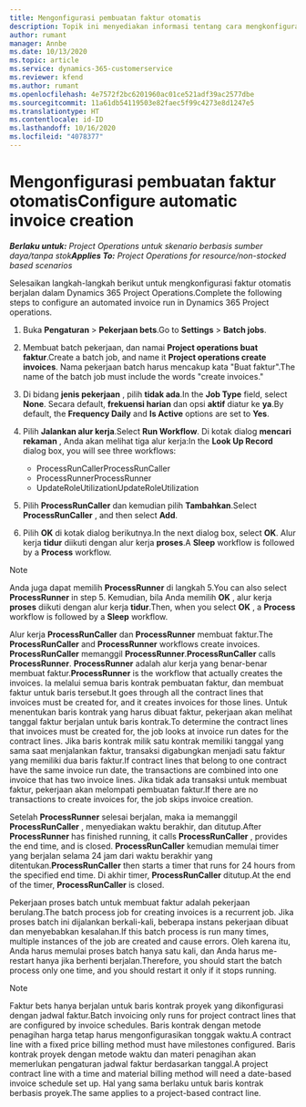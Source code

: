 ```yaml
---
title: Mengonfigurasi pembuatan faktur otomatis
description: Topik ini menyediakan informasi tentang cara mengkonfigurasi sistem untuk menghasilkan faktur secara otomatis.
author: rumant
manager: Annbe
ms.date: 10/13/2020
ms.topic: article
ms.service: dynamics-365-customerservice
ms.reviewer: kfend
ms.author: rumant
ms.openlocfilehash: 4e7572f2bc6201960ac01ce521adf39ac2577dbe
ms.sourcegitcommit: 11a61db54119503e82faec5f99c4273e8d1247e5
ms.translationtype: HT
ms.contentlocale: id-ID
ms.lasthandoff: 10/16/2020
ms.locfileid: "4078377"
---
```

# <a name="configure-automatic-invoice-creation"></a><span data-ttu-id="69899-103">Mengonfigurasi pembuatan faktur otomatis</span><span class="sxs-lookup"><span data-stu-id="69899-103">Configure automatic invoice creation</span></span>

<span data-ttu-id="69899-104">_**Berlaku untuk:** Project Operations untuk skenario berbasis sumber daya/tanpa stok_</span><span class="sxs-lookup"><span data-stu-id="69899-104">_**Applies To:** Project Operations for resource/non-stocked based scenarios_</span></span>


<span data-ttu-id="69899-105">Selesaikan langkah-langkah berikut untuk mengkonfigurasi faktur otomatis berjalan dalam Dynamics 365 Project Operations.</span><span class="sxs-lookup"><span data-stu-id="69899-105">Complete the following steps to configure an automated invoice run in Dynamics 365 Project operations.</span></span>

1. <span data-ttu-id="69899-106">Buka **Pengaturan** > **Pekerjaan bets**.</span><span class="sxs-lookup"><span data-stu-id="69899-106">Go to **Settings** > **Batch jobs**.</span></span>
2. <span data-ttu-id="69899-107">Membuat batch pekerjaan, dan namai **Project operations buat faktur**.</span><span class="sxs-lookup"><span data-stu-id="69899-107">Create a batch job, and name it **Project operations create invoices**.</span></span> <span data-ttu-id="69899-108">Nama pekerjaan batch harus mencakup kata "Buat faktur".</span><span class="sxs-lookup"><span data-stu-id="69899-108">The name of the batch job must include the words "create invoices."</span></span>
3. <span data-ttu-id="69899-109">Di bidang **jenis pekerjaan** , pilih **tidak ada**.</span><span class="sxs-lookup"><span data-stu-id="69899-109">In the **Job Type** field, select **None**.</span></span> <span data-ttu-id="69899-110">Secara default, **frekuensi harian** dan opsi **aktif** diatur ke **ya**.</span><span class="sxs-lookup"><span data-stu-id="69899-110">By default, the **Frequency Daily** and **Is Active** options are set to **Yes**.</span></span>
4. <span data-ttu-id="69899-111">Pilih **Jalankan alur kerja**.</span><span class="sxs-lookup"><span data-stu-id="69899-111">Select **Run Workflow**.</span></span> <span data-ttu-id="69899-112">Di kotak dialog **mencari rekaman** , Anda akan melihat tiga alur kerja:</span><span class="sxs-lookup"><span data-stu-id="69899-112">In the **Look Up Record** dialog box, you will see three workflows:</span></span>

    - <span data-ttu-id="69899-113">ProcessRunCaller</span><span class="sxs-lookup"><span data-stu-id="69899-113">ProcessRunCaller</span></span>
    - <span data-ttu-id="69899-114">ProcessRunner</span><span class="sxs-lookup"><span data-stu-id="69899-114">ProcessRunner</span></span>
    - <span data-ttu-id="69899-115">UpdateRoleUtilization</span><span class="sxs-lookup"><span data-stu-id="69899-115">UpdateRoleUtilization</span></span>

5. <span data-ttu-id="69899-116">Pilih **ProcessRunCaller** dan kemudian pilih **Tambahkan**.</span><span class="sxs-lookup"><span data-stu-id="69899-116">Select **ProcessRunCaller** , and then select **Add**.</span></span>
6. <span data-ttu-id="69899-117">Pilih **OK** di kotak dialog berikutnya.</span><span class="sxs-lookup"><span data-stu-id="69899-117">In the next dialog box, select **OK**.</span></span> <span data-ttu-id="69899-118">Alur kerja **tidur** diikuti dengan alur kerja **proses**.</span><span class="sxs-lookup"><span data-stu-id="69899-118">A **Sleep** workflow is followed by a **Process** workflow.</span></span>

  > [!NOTE]
  > <span data-ttu-id="69899-119">Anda juga dapat memilih **ProcessRunner** di langkah 5.</span><span class="sxs-lookup"><span data-stu-id="69899-119">You can also select **ProcessRunner** in step 5.</span></span> <span data-ttu-id="69899-120">Kemudian, bila Anda memilih **OK** , alur kerja **proses** diikuti dengan alur kerja **tidur**.</span><span class="sxs-lookup"><span data-stu-id="69899-120">Then, when you select **OK** , a **Process** workflow is followed by a **Sleep** workflow.</span></span>

<span data-ttu-id="69899-121">Alur kerja **ProcessRunCaller** dan **ProcessRunner** membuat faktur.</span><span class="sxs-lookup"><span data-stu-id="69899-121">The **ProcessRunCaller** and **ProcessRunner** workflows create invoices.</span></span> <span data-ttu-id="69899-122">**ProcessRunCaller** memanggil **ProcessRunner**.</span><span class="sxs-lookup"><span data-stu-id="69899-122">**ProcessRunCaller** calls **ProcessRunner**.</span></span> <span data-ttu-id="69899-123">**ProcessRunner** adalah alur kerja yang benar-benar membuat faktur.</span><span class="sxs-lookup"><span data-stu-id="69899-123">**ProcessRunner** is the workflow that actually creates the invoices.</span></span> <span data-ttu-id="69899-124">Ia melalui semua baris kontrak pembuatan faktur, dan membuat faktur untuk baris tersebut.</span><span class="sxs-lookup"><span data-stu-id="69899-124">It goes through all the contract lines that invoices must be created for, and it creates invoices for those lines.</span></span> <span data-ttu-id="69899-125">Untuk menentukan baris kontrak yang harus dibuat faktur, pekerjaan akan melihat tanggal faktur berjalan untuk baris kontrak.</span><span class="sxs-lookup"><span data-stu-id="69899-125">To determine the contract lines that invoices must be created for, the job looks at invoice run dates for the contract lines.</span></span> <span data-ttu-id="69899-126">Jika baris kontrak milik satu kontrak memiliki tanggal yang sama saat menjalankan faktur, transaksi digabungkan menjadi satu faktur yang memiliki dua baris faktur.</span><span class="sxs-lookup"><span data-stu-id="69899-126">If contract lines that belong to one contract have the same invoice run date, the transactions are combined into one invoice that has two invoice lines.</span></span> <span data-ttu-id="69899-127">Jika tidak ada transaksi untuk membuat faktur, pekerjaan akan melompati pembuatan faktur.</span><span class="sxs-lookup"><span data-stu-id="69899-127">If there are no transactions to create invoices for, the job skips invoice creation.</span></span>

<span data-ttu-id="69899-128">Setelah **ProcessRunner** selesai berjalan, maka ia memanggil **ProcessRunCaller** , menyediakan waktu berakhir, dan ditutup.</span><span class="sxs-lookup"><span data-stu-id="69899-128">After **ProcessRunner** has finished running, it calls **ProcessRunCaller** , provides the end time, and is closed.</span></span> <span data-ttu-id="69899-129">**ProcessRunCaller** kemudian memulai timer yang berjalan selama 24 jam dari waktu berakhir yang ditentukan.</span><span class="sxs-lookup"><span data-stu-id="69899-129">**ProcessRunCaller** then starts a timer that runs for 24 hours from the specified end time.</span></span> <span data-ttu-id="69899-130">Di akhir timer, **ProcessRunCaller** ditutup.</span><span class="sxs-lookup"><span data-stu-id="69899-130">At the end of the timer, **ProcessRunCaller** is closed.</span></span>

<span data-ttu-id="69899-131">Pekerjaan proses batch untuk membuat faktur adalah pekerjaan berulang.</span><span class="sxs-lookup"><span data-stu-id="69899-131">The batch process job for creating invoices is a recurrent job.</span></span> <span data-ttu-id="69899-132">Jika proses batch ini dijalankan berkali-kali, beberapa instans pekerjaan dibuat dan menyebabkan kesalahan.</span><span class="sxs-lookup"><span data-stu-id="69899-132">If this batch process is run many times, multiple instances of the job are created and cause errors.</span></span> <span data-ttu-id="69899-133">Oleh karena itu, Anda harus memulai proses batch hanya satu kali, dan Anda harus me-restart hanya jika berhenti berjalan.</span><span class="sxs-lookup"><span data-stu-id="69899-133">Therefore, you should start the batch process only one time, and you should restart it only if it stops running.</span></span>

> [!NOTE]
> <span data-ttu-id="69899-134">Faktur bets hanya berjalan untuk baris kontrak proyek yang dikonfigurasi dengan jadwal faktur.</span><span class="sxs-lookup"><span data-stu-id="69899-134">Batch invoicing only runs for project contract lines that are configured by invoice schedules.</span></span> <span data-ttu-id="69899-135">Baris kontrak dengan metode penagihan harga tetap harus mengonfigurasikan tonggak waktu.</span><span class="sxs-lookup"><span data-stu-id="69899-135">A contract line with a fixed price billing method must have milestones configured.</span></span> <span data-ttu-id="69899-136">Baris kontrak proyek dengan metode waktu dan materi penagihan akan memerlukan pengaturan jadwal faktur berdasarkan tanggal.</span><span class="sxs-lookup"><span data-stu-id="69899-136">A project contract line with a time and material billing method will need a date-based invoice schedule set up.</span></span> <span data-ttu-id="69899-137">Hal yang sama berlaku untuk baris kontrak berbasis proyek.</span><span class="sxs-lookup"><span data-stu-id="69899-137">The same applies to a project-based contract line.</span></span>     

